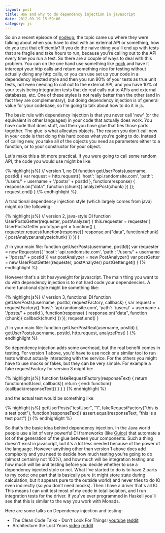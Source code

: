 ```yaml
---
layout: post
title: How and why to do dependency injection in javascript
date: 2012-09-19 15:59:06
category: js
---
```


So on a recent episode of [nodeup](http://nodeup.com/), the topic came up where
they were talking about when you have to deal with an external API or something,
how do you test that efficiently? If you do the naive thing you'll end up with
tests that are fragile and take hours to run, because you're  calling out to the
API every time you run a test. So there are a couple of ways to deal with this
problem. You can on the one hand use something like
[nock](https://github.com/flatiron/nock) and have it intercept your http calls
and return something nice for testing without actually doing any http calls, or
you can use set up your code in a dependency injected style and then you run 90%
of your tests as true unit tests, not even needing to call out to the external
API, and you have 10% of your tests being integration tests that do real calls
out to APIs and external databases, etc. One of these styles is not really
better than the other (and in fact they are complementary), but doing dependency
injection is of general value for your codebase, so I'm going to talk about how
to do it in js.

The basic rule with dependency injection is that you never call 'new' (or the
equivalent in other languages) in your code that actually does work. You have
code that does stuff, and then you have glue that ties those parts together.
The glue is what allocates objects. The reason you don't call new in your code
is that doing this hard codes what you're going to do. Instead of calling new,
you take all of the objects you need as parameters either to a function, or to
your constructor for your object.

Let's make this a bit more practical. If you were going to call some random
API, the code you would use might be like:

{% highlight js%}
// version 1, no DI
function getUserPosts(username, postId) {
	var request = http.request({
		'host': 'api.randomsite.com',
		'path': '/users/' + username + 
				'/posts/' + postId
	},
	function(response) {
		response.on("data", function (chunk){
			analyzePost(chunk)
		})
	});
	request.end()
}
{% endhighlight %}

A traditional dependency injection style (which largely comes from java) might do the following:

{% highlight js%}
// version 2, java-style DI
function UserPostsGetter(requester, postAnalyzer) {
	this.requester = requester
}
UserPostsGetter.prototype.get = function() {
	requester.request(function(response){
		response.on("data", function(chunk){
			postAnalyzer.analyze(chunk)
		})
	})
}

// in your main file:
function getUserPosts(username, postId){
	var requester = new Requester({
		'host': 'api.randomsite.com',
		'path': '/users/' + username + 
				'/posts/' + postId
	})
	var postAnalyzer = new PostAnalyzer()
	var postGetter = new UserPostGetter(requester, postAnalyzer)
	postGetter.get()
}
{% endhighlight %}

However that's a bit heavyweight for javascript. The main thing you want to do
with dependency injection is to not hard code your dependencies. A more
functional style might be something like:

{% highlight js%}
// version 3, functional DI
function getUserPosts(username, postId, requestFactory, callback) {
	var request = requestFactory({
		'host': 'api.randomsite.com',
		'path': '/users/' + username + 
				'/posts/' + postId
	},
	function(response) {
		response.on("data", function (chunk){
			callback(chunk)
		})
	});
	request.end()
}

// in your main file:
function getUserPostReal(username, postId) { 
	getUserPosts(username, 
				 postId, 
				 http.request, 
				 analyzePost)
}
{% endhighlight %}

So dependency injection adds some overhead, but the real benefit comes in
testing. For version 1 above, you'd have to use nock or a similar tool to run
tests without actually interacting with the service. For the others you might
have to use mocks or fakes, but they can be very simple. For example a fake
requestFactory for version 3 might be:

{% highlight js%}
function fakeRequestFactory(responseText) {
	return function(notUsed, callback){
		return {
			end: function() {callback(responseText)}
		}
	}
}
{% endhighlight %}

and the actual test would be something like:

{% highlight js%}
getUserPosts("testUser", 
			 "1", 
			 fakeRequestFactory("this is a test post"), 
			 function(responseText){
				assert.equal(responseText, "this is a test post")
			 })
{% endhighlight %}


So that's the basic idea behind dependency injection. In the Java world people
use a lot of very powerful DI frameworks (like
[Guice](http://code.google.com/p/google-guice/)) that automate a lot of the
generation of the glue between your components. Such a thing doesn't exist in
javascript, but it's a lot less needed because of the power of the language.
However anything other than version 1 above does add complexity and you need
to decide how much testing you're going to do (almost certainly not 100%), and
how much will be integration testing and how much will be unit testing before
you decide whether to use a dependency injected style or not. What I've
started to do is to have 2 parts to my code: one part that is basically pure
(it might store state during calculation, but it appears pure to the outside
world) and never tries to do IO even indirectly (so you don't need mocks).
Then I have a driver that's all IO. This means I can unit test most of my code
in total isolation, and I run integration tests for the driver. If you've ever
programmed in Haskell you'll see that this is similar to the way you work with
Monads.

Here are some talks on Dependency injection and testing:

* The Clean Code Talks - Don't Look For Things! [youtube](http://www.youtube.com/watch?feature=player_embedded&v=RlfLCWKxHJ0) [reddit](http://www.reddit.com/r/techlectures/comments/1064fp/the_clean_code_talks_dont_look_for_things_google/)
* Architecture the Lost Years [video](http://confreaks.com/videos/759-rubymidwest2011-keynote-architecture-the-lost-years) [reddit](http://www.reddit.com/r/techlectures/comments/pjq9i/architecture_the_lost_years_robert_martin_ruby/)